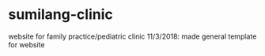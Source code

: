 # sumilang-clinic
website for family practice/pediatric clinic
11/3/2018: made general template for website
